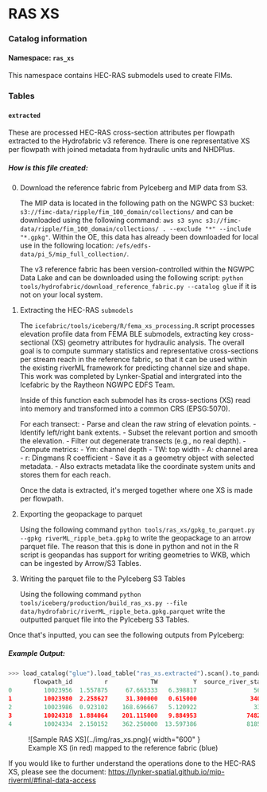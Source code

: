 # RAS XS

### Catalog information
#### Namespace: `ras_xs`

This namespace contains HEC-RAS submodels used to create FIMs.

### Tables

#### `extracted`

These are processed HEC-RAS cross-section attributes per flowpath extracted to the Hydrofabric v3 reference. There is one representative XS per flowpath with joined metadata from hydraulic units and NHDPlus.

##### How is this file created:

0. Download the reference fabric from PyIceberg and MIP data from S3.

    The MIP data is located in the following path on the NGWPC S3 bucket: `s3://fimc-data/ripple/fim_100_domain/collections/` and can be downloaded using the following command: `aws s3 sync s3://fimc-data/ripple/fim_100_domain/collections/ . --exclude "*" --include "*.gpkg"`. Within the OE, this data has already been downloaded for local use in the following location: `/efs/edfs-data/pi_5/mip_full_collection/`.

    The v3 reference fabric has been version-controlled within the NGWPC Data Lake and can be downloaded using the following script: `python tools/hydrofabric/download_reference_fabric.py --catalog glue` if it is not on your local system.

1. Extracting the HEC-RAS `submodels`

    The `icefabric/tools/iceberg/R/fema_xs_processing.R` script processes elevation profile data from FEMA BLE submodels, extracting key cross-sectional (XS) geometry attributes for hydraulic analysis. The overall goal is to compute summary statistics and representative cross-sections per stream reach in the reference fabric, so that it can be used within the existing riverML framework for predicting channel size and shape. This work was completed by Lynker-Spatial and intergrated into the Icefabric by the Raytheon NGWPC EDFS Team.

    Inside of this function each submodel has its cross-sections (XS) read into memory and transformed into a common CRS (EPSG:5070).

    For each transect: - Parse and clean the raw string of elevation points. - Identify left/right bank extents. - Subset the relevant portion and smooth the elevation. - Filter out degenerate transects (e.g., no real depth). - Compute metrics: - Ym: channel depth - TW: top width - A: channel area - r: Dingmans R coefficient - Save it as a geometry object with selected metadata. - Also extracts metadata like the coordinate system units and stores them for each reach.

    Once the data is extracted, it's merged together where one XS is made per flowpath.

2. Exporting the geopackage to parquet

    Using the following command `python tools/ras_xs/gpkg_to_parquet.py --gpkg riverML_ripple_beta.gpkg` to write the geopackage to an arrow parquet file. The reason that this is done in python and not in the R script is geopandas has support for writing geometries to WKB, which can be ingested by Arrow/S3 Tables.

3. Writing the parquet file to the PyIceberg S3 Tables

    Using the following command `python tools/iceberg/production/build_ras_xs.py --file data/hydrofabric/riverML_ripple_beta.gpkg.parquet` write the outputted parquet file into the PyIceberg S3 Tables.

Once that's inputted, you can see the following outputs from PyIceberg:

##### Example Output:
```py
>>> load_catalog("glue").load_table("ras_xs.extracted").scan().to_pandas()
       flowpath_id         r            TW          Y  source_river_station  river_station                                              model        ftype  streamorde                                           geometry
0         10023956  1.557875     67.663333   6.398817                560.22            2.0  /Users/taddbindas/projects/NGWPC/icefabric/dat...  StreamRiver         2.0  b'\x01\x02\x00\x00\x00\x05\x00\x00\x00\xc5mkmd...
1         10023980  2.258627     31.300000   0.615000               3403.89           14.0  /Users/taddbindas/projects/NGWPC/icefabric/dat...  StreamRiver         5.0  b'\x01\x02\x00\x00\x00\x04\x00\x00\x00\x19X\xc...
2         10023986  0.923102    168.696667   5.120922                335.04            2.0  /Users/taddbindas/projects/NGWPC/icefabric/dat...   CanalDitch         2.0  b'\x01\x02\x00\x00\x00\x05\x00\x00\x00\x03VE\x...
3         10024318  1.884064    201.115000   9.884953              74820.00            1.0  /Users/taddbindas/projects/NGWPC/icefabric/dat...  StreamRiver         5.0  b'\x01\x02\x00\x00\x00\x02\x00\x00\x00\xd1!.^i...
4         10024334  2.150152    362.250000  13.597386              81856.00            6.0  /Users/taddbindas/projects/NGWPC/icefabric/dat...  StreamRiver         5.0  b'\x01\x02\x00\x00\x00\x04\x00\x00\x00<\x81\x8...
```

<figure markdown="span">
  ![Sample RAS XS](../img/ras_xs.png){ width="600" }
  <figcaption>Example XS (in red) mapped to the reference fabric (blue)</figcaption>
</figure>

If you would like to further understand the operations done to the HEC-RAS XS, please see the document: https://lynker-spatial.github.io/mip-riverml/#final-data-access

